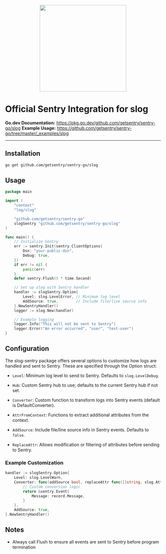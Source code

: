 <p align="center">
  <a href="https://sentry.io" target="_blank" align="center">
    <img src="https://sentry-brand.storage.googleapis.com/sentry-logo-black.png" width="280">
  </a>
  <br />
</p>

# Official Sentry Integration for slog

**Go.dev Documentation:** https://pkg.go.dev/github.com/getsentry/sentry-go/slog
**Example Usage:** https://github.com/getsentry/sentry-go/tree/master/_examples/slog

---

## Installation

```sh
go get github.com/getsentry/sentry-go/slog

```

## Usage

```go
package main

import (
	"context"
	"log/slog"

	"github.com/getsentry/sentry-go"
	slogSentry "github.com/getsentry/sentry-go/slog"
)

func main() {
	// Initialize Sentry
	err := sentry.Init(sentry.ClientOptions{
		Dsn: "your-public-dsn",
		Debug: true,
	})
	if err != nil {
		panic(err)
	}
	defer sentry.Flush(5 * time.Second)

	// Set up slog with Sentry handler
	handler := slogSentry.Option{
		Level: slog.LevelError, // Minimum log level
		AddSource: true,        // Include file/line source info
	}.NewSentryHandler()
	logger := slog.New(handler)

	// Example logging
	logger.Info("This will not be sent to Sentry")
	logger.Error("An error occurred", "user", "test-user")
}
```

## Configuration

The slog-sentry package offers several options to customize how logs are handled and sent to Sentry. These are specified through the Option struct:

- `Level`: Minimum log level to send to Sentry. Defaults to `slog.LevelDebug`.

- `Hub`: Custom Sentry hub to use; defaults to the current Sentry hub if not set.

- `Converter`: Custom function to transform logs into Sentry events (default is DefaultConverter).

- `AttrFromContext`: Functions to extract additional attributes from the context.

- `AddSource`: Include file/line source info in Sentry events. Defaults to `false`.

- `ReplaceAttr`:  Allows modification or filtering of attributes before sending to Sentry.


### Example Customization

```go
handler := slogSentry.Option{
	Level: slog.LevelWarn,
	Converter: func(addSource bool, replaceAttr func([]string, slog.Attr) slog.Attr, attrs []slog.Attr, groups []string, record *slog.Record, hub *sentry.Hub) *sentry.Event {
		// Custom conversion logic
		return &sentry.Event{
			Message: record.Message,
		}
	},
	AddSource: true,
}.NewSentryHandler()
```

## Notes

- Always call Flush to ensure all events are sent to Sentry before program termination
